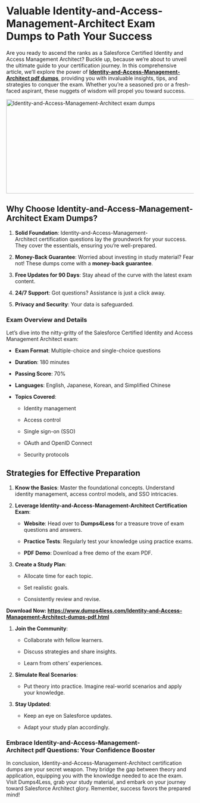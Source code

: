 <h1><strong>Valuable Identity-and-Access-Management-Architect Exam Dumps&nbsp;to Path Your&nbsp;Success</strong></h1>
<p>Are you ready to ascend the ranks as a&nbsp;Salesforce Certified Identity and Access Management Architect? Buckle up, because we&rsquo;re about to unveil the ultimate guide to your certification journey. In this comprehensive article, we&rsquo;ll explore the power of&nbsp;<a href="https://www.dumps4less.com/Identity-and-Access-Management-Architect-dumps-pdf.html"><strong>Identity-and-Access-Management-Architect&nbsp;pdf dumps</strong></a>, providing you with invaluable insights, tips, and strategies to conquer the exam. Whether you&rsquo;re a seasoned pro or a fresh-faced aspirant, these nuggets of wisdom will propel you toward success.</p>
<p><a href="https://www.dumps4less.com/Identity-and-Access-Management-Architect-dumps-pdf.html"><img src="https://i.ibb.co/X5n2HkL/image.png" alt="Identity-and-Access-Management-Architect exam dumps" width="760" height="253" /></a></p>
<h2><strong>Why Choose Identity-and-Access-Management-Architect Exam Dumps?</strong></h2>
<ol>
<li>
<p><strong>Solid Foundation</strong>: Identity-and-Access-Management-Architect&nbsp;certification questions lay the groundwork for your success. They cover the essentials, ensuring you&rsquo;re well-prepared.</p>
</li>
<li>
<p><strong>Money-Back Guarantee</strong>: Worried about investing in study material? Fear not! These dumps come with a&nbsp;<strong>money-back guarantee</strong>.</p>
</li>
<li>
<p><strong>Free Updates for 90 Days</strong>: Stay ahead of the curve with the latest exam content.</p>
</li>
<li>
<p><strong>24/7 Support</strong>: Got questions? Assistance is just a click away.</p>
</li>
<li>
<p><strong>Privacy and Security</strong>: Your data is safeguarded.</p>
</li>
</ol>
<h3><strong>Exam Overview and Details</strong></h3>
<p>Let&rsquo;s dive into the nitty-gritty of the Salesforce Certified Identity and Access Management Architect exam:</p>
<ul>
<li>
<p><strong>Exam Format</strong>: Multiple-choice and single-choice questions</p>
</li>
<li>
<p><strong>Duration</strong>: 180 minutes</p>
</li>
<li>
<p><strong>Passing Score</strong>: 70%</p>
</li>
<li>
<p><strong>Languages</strong>: English, Japanese, Korean, and Simplified Chinese</p>
</li>
<li>
<p><strong>Topics Covered</strong>:</p>
<ul>
<li>
<p>Identity management</p>
</li>
<li>
<p>Access control</p>
</li>
<li>
<p>Single sign-on (SSO)</p>
</li>
<li>
<p>OAuth and OpenID Connect</p>
</li>
<li>
<p>Security protocols</p>
</li>
</ul>
</li>
</ul>
<h2><strong>Strategies for Effective Preparation</strong></h2>
<ol>
<li>
<p><strong>Know the Basics</strong>: Master the foundational concepts. Understand identity management, access control models, and SSO intricacies.</p>
</li>
<li>
<p><strong>Leverage Identity-and-Access-Management-Architect Certification Exam</strong>:</p>
<ul>
<li>
<p><strong>Website</strong>: Head over to&nbsp;<strong>Dumps4Less</strong>&nbsp;for a treasure trove of exam questions and answers.</p>
</li>
<li>
<p><strong>Practice Tests</strong>: Regularly test your knowledge using practice exams.</p>
</li>
<li>
<p><strong>PDF Demo</strong>: Download a free demo of the exam PDF.</p>
</li>
</ul>
</li>
<li>
<p><strong>Create a Study Plan</strong>:</p>
<ul>
<li>
<p>Allocate time for each topic.</p>
</li>
<li>
<p>Set realistic goals.</p>
</li>
<li>
<p>Consistently review and revise.</p>
</li>
</ul>
</li>
</ol>
<p><strong>Download Now: <a href="https://www.dumps4less.com/Identity-and-Access-Management-Architect-dumps-pdf.html">https://www.dumps4less.com/Identity-and-Access-Management-Architect-dumps-pdf.html</a></strong></p>
<ol>
<li>
<p><strong>Join the Community</strong>:</p>
<ul>
<li>
<p>Collaborate with fellow learners.</p>
</li>
<li>
<p>Discuss strategies and share insights.</p>
</li>
<li>
<p>Learn from others&rsquo; experiences.</p>
</li>
</ul>
</li>
<li>
<p><strong>Simulate Real Scenarios</strong>:</p>
<ul>
<li>
<p>Put theory into practice. Imagine real-world scenarios and apply your knowledge.</p>
</li>
</ul>
</li>
<li>
<p><strong>Stay Updated</strong>:</p>
<ul>
<li>
<p>Keep an eye on Salesforce updates.</p>
</li>
<li>
<p>Adapt your study plan accordingly.</p>
</li>
</ul>
</li>
</ol>
<h3><strong>Embrace Identity-and-Access-Management-Architect&nbsp;pdf&nbsp;Questions: Your Confidence Booster</strong></h3>
<p>In conclusion,&nbsp;Identity-and-Access-Management-Architect certification dumps&nbsp;are your secret weapon. They bridge the gap between theory and application, equipping you with the knowledge needed to ace the exam. Visit Dumps4Less, grab your study material, and embark on your journey toward Salesforce Architect glory. Remember, success favors the prepared mind!</p>
